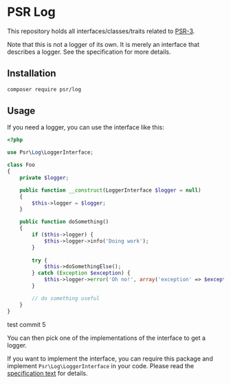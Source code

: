 PSR Log
=======

This repository holds all interfaces/classes/traits related to
[PSR-3](https://github.com/php-fig/fig-standards/blob/master/accepted/PSR-3-logger-interface.md).

Note that this is not a logger of its own. It is merely an interface that
describes a logger. See the specification for more details.

Installation
------------

```bash
composer require psr/log
```

Usage
-----

If you need a logger, you can use the interface like this:

```php
<?php

use Psr\Log\LoggerInterface;

class Foo
{
    private $logger;

    public function __construct(LoggerInterface $logger = null)
    {
        $this->logger = $logger;
    }

    public function doSomething()
    {
        if ($this->logger) {
            $this->logger->info('Doing work');
        }
           
        try {
            $this->doSomethingElse();
        } catch (Exception $exception) {
            $this->logger->error('Oh no!', array('exception' => $exception));
        }

        // do something useful
    }
}
```
test commit 5

You can then pick one of the implementations of the interface to get a logger.

If you want to implement the interface, you can require this package and
implement `Psr\Log\LoggerInterface` in your code. Please read the
[specification text](https://github.com/php-fig/fig-standards/blob/master/accepted/PSR-3-logger-interface.md)
for details.
